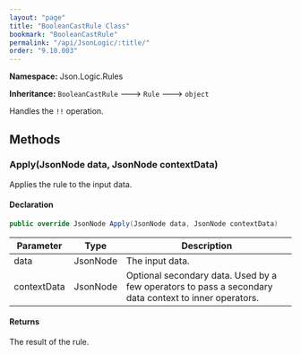 ```yaml
---
layout: "page"
title: "BooleanCastRule Class"
bookmark: "BooleanCastRule"
permalink: "/api/JsonLogic/:title/"
order: "9.10.003"
---
```

**Namespace:** Json.Logic.Rules

**Inheritance:**
`BooleanCastRule`
 🡒 
`Rule`
 🡒 
`object`

Handles the `!!` operation.

## Methods

### Apply(JsonNode data, JsonNode contextData)

Applies the rule to the input data.

#### Declaration

```c#
public override JsonNode Apply(JsonNode data, JsonNode contextData)
```

| Parameter | Type | Description |
|---|---|---|
| data | JsonNode | The input data. |
| contextData | JsonNode | Optional secondary data.  Used by a few operators to pass a secondary<br>    data context to inner operators. |


#### Returns

The result of the rule.

